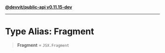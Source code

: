 [**@devvit/public-api v0.11.15-dev**](../../../../README.md)

---

# Type Alias: Fragment

> **Fragment** = `JSX.Fragment`
